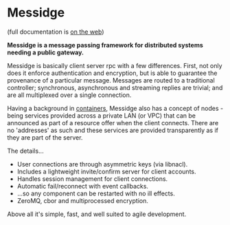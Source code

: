 # Messidge
(full documentation is [on the web](http://messidge.20ft.nz/))

**Messidge is a message passing framework for distributed systems needing a public gateway.**

Messidge is basically client server rpc with a few differences. First, not only does it enforce authentication and encryption, but is able to guarantee the provenance of a particular message. Messages are routed to a traditional controller; synchronous, asynchronous and streaming replies are trivial; and are all multiplexed over a single connection.

Having a background in [containers](https://20ft.nz/), Messidge also has a concept of nodes - being services provided across a private LAN (or VPC) that can be announced as part of a resource offer when the client connects. There are no 'addresses' as such and these services are provided transparently as if they are part of the server.

The details...

* User connections are through asymmetric keys (via libnacl).
* Includes a lightweight invite/confirm server for client accounts.
* Handles session management for client connections.
* Automatic fail/reconnect with event callbacks.
* ...so any component can be restarted with no ill effects.
* ZeroMQ, cbor and multiprocessed encryption.

Above all it's simple, fast, and well suited to agile development.
